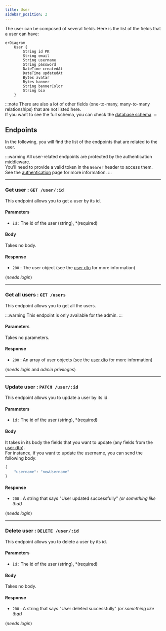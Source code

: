 ```yaml
---
title: User
sidebar_position: 2
---
```


The user can be composed of several fields. Here is the list of the fields that a user can have:
```mermaid
erDiagram
    User {
        String id PK
        String email
        String username
        String password
        DateTime createdAt
        DateTime updatedAt
        Bytes avatar
        Bytes banner
        String bannerColor
        String bio
    }
```

:::note
There are also a lot of other fields (one-to-many, many-to-many relationships) that are not listed here.  
If you want to see the full schema, you can check the [database schema](/development/database).
:::

## Endpoints

In the following, you will find the list of the endpoints that are related to the user.

:::warning
All user-related endpoints are protected by the authentication middleware.  
You'll need to provide a valid token in the `Bearer` header to access them.  
See the [authentication](/api/authentication) page for more information.
:::

---

### Get user : `GET /user/:id`

This endpoint allows you to get a user by its id.

#### Parameters

- `id` : The id of the user (string), \*(required)

#### Body

Takes no body.

#### Response

- `200` : The user object (see the [user dto](/development/dto/user) for more information)

  
(*needs login*)

---

### Get all users : `GET /users`

This endpoint allows you to get all the users.

:::warning
This endpoint is only available for the admin.
:::

#### Parameters

Takes no parameters.

#### Response

- `200` : An array of user objects (see the [user dto](/development/dto/user) for more information)

  
(*needs login* and *admin privileges*)

---

### Update user : `PATCH /user/:id`

This endpoint allows you to update a user by its id.

#### Parameters

- `id` : The id of the user (string), \*(required)

#### Body

It takes in its body the fields that you want to update (any fields from the [user dto](/development/dto/user)).  
For instance, if you want to update the username, you can send the following body:
```js
{
    "username": "newUsername"
}
```

#### Response

- `200` : A string that says "User updated successfully" *(or something like that)*

  
(*needs login*)

---

### Delete user : `DELETE /user/:id`

This endpoint allows you to delete a user by its id.

#### Parameters

- `id` : The id of the user (string), \*(required)

#### Body

Takes no body.

#### Response

- `200` : A string that says "User deleted successfully" *(or something like that)*

  
(*needs login*)
